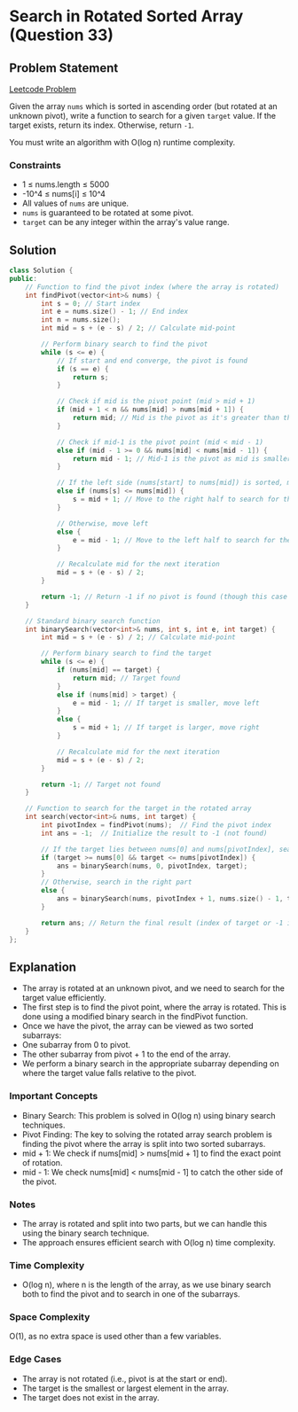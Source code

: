 # Search in Rotated Sorted Array (Question 33)

## Problem Statement

[Leetcode Problem](https://leetcode.com/problems/search-in-rotated-sorted-array/)

Given the array `nums` which is sorted in ascending order (but rotated at an unknown pivot), write a function to search for a given `target` value. If the target exists, return its index. Otherwise, return `-1`.

You must write an algorithm with O(log n) runtime complexity.

### Constraints

-   1 ≤ nums.length ≤ 5000
-   -10^4 ≤ nums[i] ≤ 10^4
-   All values of `nums` are unique.
-   `nums` is guaranteed to be rotated at some pivot.
-   `target` can be any integer within the array's value range.

## Solution

```cpp
class Solution {
public:
    // Function to find the pivot index (where the array is rotated)
    int findPivot(vector<int>& nums) {
        int s = 0; // Start index
        int e = nums.size() - 1; // End index
        int n = nums.size();
        int mid = s + (e - s) / 2; // Calculate mid-point

        // Perform binary search to find the pivot
        while (s <= e) {
            // If start and end converge, the pivot is found
            if (s == e) {
                return s;
            }

            // Check if mid is the pivot point (mid > mid + 1)
            if (mid + 1 < n && nums[mid] > nums[mid + 1]) {
                return mid; // Mid is the pivot as it's greater than the next element
            }

            // Check if mid-1 is the pivot point (mid < mid - 1)
            else if (mid - 1 >= 0 && nums[mid] < nums[mid - 1]) {
                return mid - 1; // Mid-1 is the pivot as mid is smaller than the previous element
            }

            // If the left side (nums[start] to nums[mid]) is sorted, move right
            else if (nums[s] <= nums[mid]) {
                s = mid + 1; // Move to the right half to search for the pivot
            }

            // Otherwise, move left
            else {
                e = mid - 1; // Move to the left half to search for the pivot
            }

            // Recalculate mid for the next iteration
            mid = s + (e - s) / 2;
        }

        return -1; // Return -1 if no pivot is found (though this case won't occur as there's always a pivot)
    }

    // Standard binary search function
    int binarySearch(vector<int>& nums, int s, int e, int target) {
        int mid = s + (e - s) / 2; // Calculate mid-point

        // Perform binary search to find the target
        while (s <= e) {
            if (nums[mid] == target) {
                return mid; // Target found
            }
            else if (nums[mid] > target) {
                e = mid - 1; // If target is smaller, move left
            }
            else {
                s = mid + 1; // If target is larger, move right
            }

            // Recalculate mid for the next iteration
            mid = s + (e - s) / 2;
        }

        return -1; // Target not found
    }

    // Function to search for the target in the rotated array
    int search(vector<int>& nums, int target) {
        int pivotIndex = findPivot(nums);  // Find the pivot index
        int ans = -1;  // Initialize the result to -1 (not found)

        // If the target lies between nums[0] and nums[pivotIndex], search in the left part
        if (target >= nums[0] && target <= nums[pivotIndex]) {
            ans = binarySearch(nums, 0, pivotIndex, target);
        }
        // Otherwise, search in the right part
        else {
            ans = binarySearch(nums, pivotIndex + 1, nums.size() - 1, target);
        }

        return ans; // Return the final result (index of target or -1 if not found)
    }
};
```

## Explanation

-   The array is rotated at an unknown pivot, and we need to search for the target value efficiently.
-   The first step is to find the pivot point, where the array is rotated. This is done using a modified binary search in the findPivot function.
-   Once we have the pivot, the array can be viewed as two sorted subarrays:
-   One subarray from 0 to pivot.
-   The other subarray from pivot + 1 to the end of the array.
-   We perform a binary search in the appropriate subarray depending on where the target value falls relative to the pivot.

### Important Concepts

-   Binary Search: This problem is solved in O(log n) using binary search techniques.
-   Pivot Finding: The key to solving the rotated array search problem is finding the pivot where the array is split into two sorted subarrays.
-   mid + 1: We check if nums[mid] > nums[mid + 1] to find the exact point of rotation.
-   mid - 1: We check nums[mid] < nums[mid - 1] to catch the other side of the pivot.

### Notes

-   The array is rotated and split into two parts, but we can handle this using the binary search technique.
-   The approach ensures efficient search with O(log n) time complexity.

### Time Complexity

-   O(log n), where n is the length of the array, as we use binary search both to find the pivot and to search in one of the subarrays.

### Space Complexity

O(1), as no extra space is used other than a few variables.

### Edge Cases

-   The array is not rotated (i.e., pivot is at the start or end).
-   The target is the smallest or largest element in the array.
-   The target does not exist in the array.
